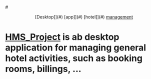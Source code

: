 
#<p align="center">[Desktop]](#) [app]](#) [hotel]](#) [management](#)
  
  
  
  
  # [HMS_Project](#) is ab desktop application for managing general hotel activities, such as booking rooms, billings, ...
</p>




